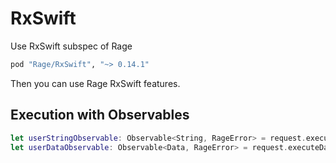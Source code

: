 RxSwift
=============================
Use RxSwift subspec of Rage
```ruby
pod "Rage/RxSwift", "~> 0.14.1"
```
Then you can use Rage RxSwift features.

## Execution with Observables ##
```swift
let userStringObservable: Observable<String, RageError> = request.executeStringObservable()
let userDataObservable: Observable<Data, RageError> = request.executeDataObservable()
```
